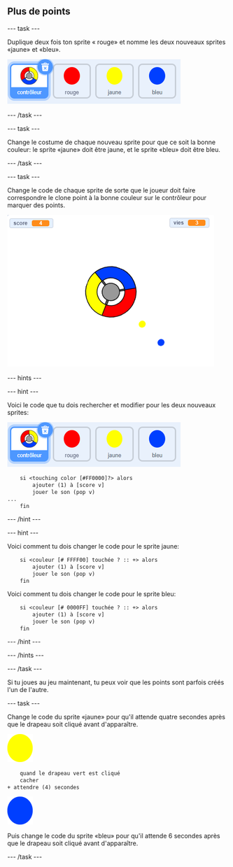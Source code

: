 ## Plus de points

--- task ---

Duplique deux fois ton sprite « rouge» et nomme les deux nouveaux sprites «jaune» et «bleu».

![capture d’écran](images/dots-more-dots.png)

--- /task ---

--- task ---

Change le costume de chaque nouveau sprite pour que ce soit la bonne couleur: le sprite «jaune» doit être jaune, et le sprite «bleu» doit être bleu.

--- /task ---

--- task ---

Change le code de chaque sprite de sorte que le joueur doit faire correspondre le clone point à la bonne couleur sur le contrôleur pour marquer des points.

![capture d'écran](images/dots-all-test.png)

--- hints ---


--- hint ---

Voici le code que tu dois rechercher et modifier pour les deux nouveaux sprites:

![capture d'écran](images/dots-more-dots.png)

```blocks3
    si <touching color [#FF0000]?> alors
        ajouter (1) à [score v]
        jouer le son (pop v)
...
    fin
```

--- /hint ---

--- hint ---

Voici comment tu dois changer le code pour le sprite jaune:

```blocks3
    si <couleur [# FFFF00] touchée ? :: +> alors
        ajouter (1) à [score v]
        jouer le son (pop v)
    fin
```

Voici comment tu dois changer le code pour le sprite bleu:

```blocks3
    si <couleur [# 0000FF] touchée ? :: +> alors
        ajouter (1) à [score v]
        jouer le son (pop v)
    fin
```

--- /hint ---

--- /hints ---

--- /task ---

Si tu joues au jeu maintenant, tu peux voir que les points sont parfois créés l'un de l'autre.

--- task ---

Change le code du sprite «jaune» pour qu'il attende quatre secondes après que le drapeau soit cliqué avant d'apparaître.

![Point jaune](images/yellow-sprite.png)

```blocks3
    quand le drapeau vert est cliqué
    cacher
+ attendre (4) secondes
```

![Point bleu](images/blue-sprite.png)

Puis change le code du sprite «bleu» pour qu'il attende 6 secondes après que le drapeau soit cliqué avant d'apparaître.

--- /task ---